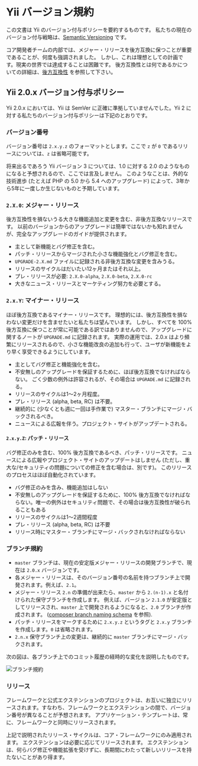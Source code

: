 Yii バージョン規約
==================

この文書は Yii のバージョン付与ポリシーを要約するものです。
私たちの現在のバージョン付与戦略は、[Semantic Versioning](http://semver.org/) です。

コア開発者チームの内部では、メジャー・リリースを後方互換に保つことが重要であることが、何度も強調されました。
しかし、これは理想としての計画です。現実の世界では達成することは困難です。
後方互換性とは何であるかについての詳細は、[後方互換性](bc.md) を参照して下さい。

## Yii 2.0.x バージョン付与ポリシー

Yii 2.0.x においては、Yii は SemVer に正確に準拠していませんでした。Yii 2 に対する私たちのバージョン付与ポリシーは下記のとおりです。

### バージョン番号

バージョン番号は `2.x.y.z` のフォーマットとします。ここで `z` が `0` であるリリースについては、`z` は省略可能です。

将来出るであろう Yii バージョン 3 については、1.0 に対する 2.0 のようなものになると予想されるので、ここでは言及しません。
このようなことは、外的な技術進歩 (たとえば PHP の 5.0 から 5.4 へのアップグレード) によって、3年から5年に一度しか生じないものと予期しています。

### `2.X.0`: メジャー・リリース

後方互換性を損ないうる大きな機能追加と変更を含む、非後方互換なリリースです。
以前のバージョンからのアップグレードは簡単ではないかも知れませんが、完全なアップグレードのガイドが提供されます。

* 主として新機能とバグ修正を含む。
* パッチ・リリースからマージされた小さな機能強化とバグ修正を含む。
* `UPGRADE-2.X.md` ファイルに記録される非後方互換な変更を含みうる。
* リリースのサイクルはだいたい12ヶ月またはそれ以上。
* プレ・リリースが必要: `2.X.0-alpha`, `2.X.0-beta`, `2.X.0-rc`
* 大きなニュース・リリースとマーケティング努力を必要とする。


### `2.x.Y`: マイナー・リリース

ほぼ後方互換であるマイナー・リリースです。
理想的には、後方互換性を損なわない変更だけを含ませたいと私たちは望んでいます。
しかし、すべてを 100% 後方互換に保つことが常に可能である訳ではありませんので、アップグレードに関するノートが `UPGRADE.md` に記録されます。
実際の運用では、2.0.x はより頻繁にリリースされるので、小さな機能改良の追加も行って、ユーザが新機能をより早く享受できるようにしています。

* 主としてバグ修正と機能強化を含む。
* 不安無しのアップグレードを保証するために、ほぼ後方互換でなければならない。
  ごく少数の例外は許容されるが、その場合は `UPGRADE.md` に記録される。
* リリースのサイクルは1～2ヶ月程度。
* プレ・リリース (alpha, beta, RC) は不要。
* 継続的に (少なくとも週に一回は手作業で) マスター・ブランチにマージ・バックされるべき。
* ニュースによる広報を伴う。プロジェクト・サイトがアップデートされる。


#### `2.x.y.Z`: パッチ・リリース

バグ修正のみを含む、100% 後方互換であるべき、パッチ・リリースです。
ニュースによる広報やプロジェクト・サイトのアップデートはしません (ただし、重大な/セキュリティの問題についての修正を含む場合は、別です)。
このリリースのプロセスはほぼ自動化されています。

* バグ修正のみを含み、機能追加はしない
* 不安無しのアップグレードを保証するために、100% 後方互換でなければならない。唯一の例外はセキュリティ問題で、その場合は後方互換性が破られることもある
* リリースのサイクルは1～2週間程度
* プレ・リリース (alpha, beta, RC) は不要
* リリース時にマスター・ブランチにマージ・バックされなければならない


### ブランチ規約

* `master` ブランチは、現在の安定版メジャー・リリースの開発ブランチで、現在は `2.0.x` バージョンです。
* 各メジャー・リリースは、そのバージョン番号の名前を持つブランチ上で開発されます。例えば、`2.1`。
* メジャー・リリース `2.n` の準備が出来たら、`master` から `2.(n-1).x` と名付けられた保守ブランチを作成します。
  例えば、バージョン `2.1.0` が安定版としてリリースされ、`master` 上で開発されるようになると、`2.0` ブランチが作成されます。
  ([composer branch naming schema](https://getcomposer.org/doc/02-libraries.md#branches) を参照).
* パッチ・リリースをマークするために `2.x.y.z` というタグと `2.x.y` ブランチを作成します。`0` は省略されます。
* `2.n.x` 保守ブランチ上の変更は、継続的に `master` ブランチにマージ・バックされます。

次の図は、各ブランチ上でのコミット履歴の経時的な変化を説明したものです。

![ブランチ規約](versions-branches.png)


### リリース

フレームワークと公式エクステンションのプロジェクトは、お互いに独立にリリースされます。すなわち、フレームワークとエクステンションの間で、バージョン番号が異なることが予想されます。
アプリケーション・テンプレートは、常に、フレームワークと同時にリリースされます。

上記で説明されたリリース・サイクルは、コア・フレームワークにのみ適用されます。
エクステンションは必要に応じてリリースされます。
エクステンションは、何らバグ修正や機能拡張を受けずに、長期間にわたって新しいリリースを持たないことがあり得ます。
